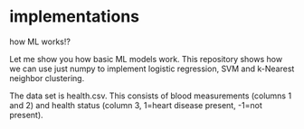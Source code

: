 # implementations
how ML works!?

Let me show you how basic ML models work.
This repository shows how we can use just numpy to implement logistic regression, SVM and k-Nearest neighbor clustering.

The data set is health.csv.  This consists of blood measurements (columns 1 and 2) and health status (column 3, 1=heart disease present, -1=not present). 

